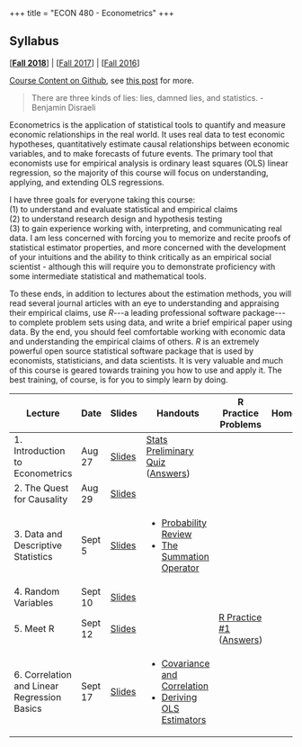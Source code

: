 +++
title = "ECON 480 - Econometrics"
+++

## Syllabus 
[[**Fall 2018**](https://www.dropbox.com/s/g19k5rr57qtqvzo/ECON_480_F2018_Safner_Syllabus.pdf?dl=0)] | [[Fall 2017](https://www.dropbox.com/s/sclrmnmgr055ie0/ECON_480_F2017_Safner_Syllabus.pdf?dl=0)] | [[Fall 2016](https://www.dropbox.com/s/uw6n6bk0bu0lzit/ECON_480_Safner_Syllabus.pdf?dl=0)]

[Course Content on Github](http://github.com/ryansafner/ECON480Fall2018), see [this post](https://ryansafner.com/post/econometrics-slides-on-github/) for more. 

> There are three kinds of lies: lies, damned lies, and statistics. - Benjamin Disraeli

Econometrics is the application of statistical tools to quantify and measure economic relationships in the real world. It uses real data to test economic hypotheses, quantitatively estimate causal relationships between economic variables, and to make forecasts of future events. The primary tool that economists use for empirical analysis is ordinary least squares (OLS) linear regression, so the majority of this course will focus on understanding, applying, and extending OLS regressions. 

I have three goals for everyone taking this course:<br> (1) to understand and evaluate statistical and empirical claims<br> (2) to understand research design and hypothesis testing<br> (3) to gain experience working with, interpreting, and communicating real data. I am less concerned with forcing you to memorize and recite proofs of statistical estimator properties, and more concerned with the development of your intuitions and the ability to think critically as an empirical social scientist - although this will require you to demonstrate proficiency with some intermediate statistical and mathematical tools. 

To these ends, in addition to lectures about the estimation methods, you will read several journal articles with an eye to understanding and appraising their empirical claims, use *R*---a leading professional software package---to complete problem sets using data, and write a brief empirical paper using data. By the end, you should feel comfortable working with economic data and understanding the empirical claims of others. *R* is an extremely powerful open source statistical software package that is used by economists, statisticians, and data scientists. It is very valuable and much of this course is geared towards training you how to use and apply it. The best training, of course, is for you to simply learn by doing. 

| Lecture | Date | Slides | Handouts | R Practice Problems | Homework |
|---|---|----|---|---|---|
| 1. Introduction to Econometrics | Aug 27 | [Slides](https://github.com/ryansafner/ECON480Fall2018/blob/master/Lecture1.pdf) |  [Stats Preliminary Quiz](https://www.dropbox.com/s/lognhmhv1m8bk29/Econometrics%20Preliminary%20Quiz.pdf?dl=0) ([Answers](https://www.dropbox.com/s/47oqq47s89gtwg5/Econometrics%20Preliminary%20Quiz%20Answers.pdf?dl=0)) |  | | | 
| 2. The Quest for Causality | Aug 29 | [Slides](https://github.com/ryansafner/ECON480Fall2018/blob/master/Lecture2.pdf)|  |  |  | |
| 3. Data and Descriptive Statistics | Sept 5 | [Slides](https://github.com/ryansafner/ECON480Fall2018/blob/master/Lecture3.pdf)| <ul><li>[Probability Review](https://www.dropbox.com/s/g5uwfu5p8yopd67/Probability%20Review.pdf?dl=0)<li>[The Summation Operator](https://www.dropbox.com/s/88961yofeyfiquc/Summation%20Operator.pdf?dl=0)</ul> |  |  | |
| 4. Random Variables | Sept 10 | [Slides](https://github.com/ryansafner/ECON480Fall2018/blob/master/Lecture3.pdf)|  |  |  | |
| 5. Meet R | Sept 12 | [Slides](https://github.com/ryansafner/ECON480Fall2018/blob/master/Lecture3.pdf)|  | [R Practice #1](https://github.com/ryansafner/ECON480Fall2018/blob/master/RPractice1.pdf) ([Answers](https://github.com/ryansafner/ECON480Fall2018/blob/master/RPractice1Answers.pdf))  | | [HW #1](https://github.com/ryansafner/ECON480Fall2018/blob/master/HW1.pdf) | 
| 6. Correlation and Linear Regression Basics | Sept 17 | [Slides](https://github.com/ryansafner/ECON480Fall2018/blob/master/Lecture6.pdf) | <ul><li>[Covariance and Correlation](https://www.dropbox.com/s/r8mmg8bhjogdow6/Covariance%20and%20Correlation.pdf?dl=0) <li>[Deriving OLS Estimators](https://www.dropbox.com/s/ealyfurfpqnicmy/Deriving%20OLS%20Estimators.pdf?dl=0)</ul> | | | 

